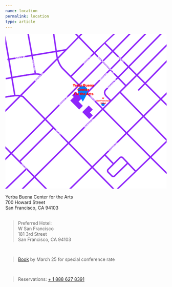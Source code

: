 ```yaml
---
name: location
permalink: location
type: article
---
```

<div id="map">
	<a href="https://www.google.com/maps?ll=37.785262,-122.402424&z=14&t=m&hl=en-US&gl=US" target="_blank">
		<img class="verticallyCentered" src="media/map-01-01.png" />
	</a>
</div>

Yerba Buena Center for the Arts    
700 Howard Street    
San Francisco, CA 94103  
<br/>

>Preferred Hotel:  
>W San Francisco  
>181 3rd Street  
>San Francisco, CA 94103  

<br/>

><a href="https://www.starwoodmeeting.com/Book/BloombergBusinessweek2015" target="_blank">Book</a> by March 25 for special conference rate

<br/>

>Reservations: <a href="tel:1-888 627 8391">+ 1 888 627 8391</a>  

<br/>